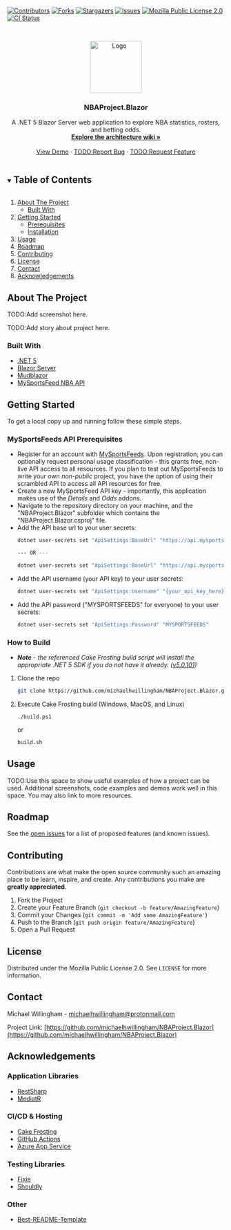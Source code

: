 <!--
*** Thanks for checking out the Best-README-Template. If you have a suggestion
*** that would make this better, please fork the repo and create a pull request
*** or simply open an issue with the tag "enhancement".
*** Thanks again! Now go create something AMAZING! :D
***
***
***
*** To avoid retyping too much info. Do a search and replace for the following:
*** michaelhwillingham, NBAProject.Blazor, twitter_handle, michaelhwillingham@gmail.com, NBAProject.Blazor, A .NET 5 Blazor Server web application to explore NBA statistics, rosters, and contracts.
-->



<!-- PROJECT SHIELDS -->
<!--
*** I'm using markdown "reference style" links for readability.
*** Reference links are enclosed in brackets [ ] instead of parentheses ( ).
*** See the bottom of this document for the declaration of the reference variables
*** for contributors-url, forks-url, etc. This is an optional, concise syntax you may use.
*** https://www.markdownguide.org/basic-syntax/#reference-style-links
-->
[![Contributors][contributors-shield]][contributors-url]
[![Forks][forks-shield]][forks-url]
[![Stargazers][stars-shield]][stars-url]
[![Issues][issues-shield]][issues-url]
[![Mozilla Public License 2.0][license-shield]][license-url]
[![CI Status][ci-shield]][ci-url]



<!-- PROJECT LOGO -->
<br />
<p align="center">
  <a href="https://github.com/michaelhwillingham/NBAProject.Blazor">
    <img src="https://s3.amazonaws.com/nbaproject.blazor/project-logo.png" alt="Logo" width="120" height="120">
  </a>

  <h3 align="center">NBAProject.Blazor</h3>

  <p align="center">
    A .NET 5 Blazor Server web application to explore NBA statistics, rosters, and betting odds.
    <br />
    <a href="https://github.com/michaelhwillingham/NBAProject.Blazor/wiki/Architecture"><strong>Explore the architecture wiki »</strong></a>
    <br />
    <br />
    <a href="https://nbaprojectblazor.net">View Demo</a>
    ·
    <a href="https://github.com/michaelhwillingham/NBAProject.Blazor/issues">TODO:Report Bug</a>
    ·
    <a href="https://github.com/michaelhwillingham/NBAProject.Blazor/issues">TODO:Request Feature</a>
  </p>
</p>



<!-- TABLE OF CONTENTS -->
<details open="open">
  <summary><h2 style="display: inline-block">Table of Contents</h2></summary>
  <ol>
    <li>
      <a href="#about-the-project">About The Project</a>
      <ul>
        <li><a href="#built-with">Built With</a></li>
      </ul>
    </li>
    <li>
      <a href="#getting-started">Getting Started</a>
      <ul>
        <li><a href="#prerequisites">Prerequisites</a></li>
        <li><a href="#installation">Installation</a></li>
      </ul>
    </li>
    <li><a href="#usage">Usage</a></li>
    <li><a href="#roadmap">Roadmap</a></li>
    <li><a href="#contributing">Contributing</a></li>
    <li><a href="#license">License</a></li>
    <li><a href="#contact">Contact</a></li>
    <li><a href="#acknowledgements">Acknowledgements</a></li>
  </ol>
</details>



<!-- ABOUT THE PROJECT -->
## About The Project

TODO:Add screenshot here.

TODO:Add story about project here.


### Built With
* [.NET 5](https://docs.microsoft.com/en-us/dotnet/core/dotnet-five)
* [Blazor Server](https://dotnet.microsoft.com/apps/aspnet/web-apps/blazor)
* [Mudblazor](https://mudblazor.com/)
* [MySportsFeed NBA API](https://www.mysportsfeeds.com/)


<!-- GETTING STARTED -->
## Getting Started

To get a local copy up and running follow these simple steps.

### MySportsFeeds API Prerequisites

* Register for an account with <a href="https://www.mysportsfeeds.com/">MySportsFeeds</a>. Upon registration, you can optionally request personal usage classification - this grants free, non-live API access to all resources. If you plan to test out MySportsFeeds to write your own *non-public* project, you have the option of using their scrambled API to access all API resources for free.
* Create a new MySportsFeed API key - importantly, this application makes use of the *Details* and *Odds* addons.
* Navigate to the repository directory on your machine, and the "NBAProject.Blazor" subfolder which contains the "NBAProject.Blazor.csproj" file.
* Add the API base url to your user secrets:
  ```sh
  dotnet user-secrets set "ApiSettings:BaseUrl" "https://api.mysportsfeeds.com/v2.1/pull/nba"

  --- OR ---

  dotnet user-secrets set "ApiSettings:BaseUrl" "https://api.mysportsfeeds.com/v2.1/pull/nba"
  ```
* Add the API username (your API key) to your user secrets:
  ```sh
  dotnet user-secrets set "ApiSettings:Username" "{your_api_key_here}"
  ```
* Add the API password ("MYSPORTSFEEDS" for everyone) to your user secrets:
  ```sh
  dotnet user-secrets set "ApiSettings:Password" "MYSPORTSFEEDS"
  ```

### How to Build

* ***Note** - the referenced Cake Frosting build script will install the appropriate .NET 5 SDK if you do not have it already. (<a href="https://dotnet.microsoft.com/download/dotnet/5.0">v5.0.101</a>)*

1. Clone the repo
   ```sh
   git clone https://github.com/michaelhwillingham/NBAProject.Blazor.git
   ```
2. Execute Cake Frosting build (Windows, MacOS, and Linux)
   ```pwsh
   ./build.ps1
   ```
   or
   ```sh
   build.sh
   ```

<!-- USAGE EXAMPLES -->
## Usage

TODO:Use this space to show useful examples of how a project can be used. Additional screenshots, code examples and demos work well in this space. You may also link to more resources.



<!-- ROADMAP -->
## Roadmap

See the [open issues](https://github.com/michaelhwillingham/NBAProject.Blazor/issues) for a list of proposed features (and known issues).



<!-- CONTRIBUTING -->
## Contributing

Contributions are what make the open source community such an amazing place to be learn, inspire, and create. Any contributions you make are **greatly appreciated**.

1. Fork the Project
2. Create your Feature Branch (`git checkout -b feature/AmazingFeature`)
3. Commit your Changes (`git commit -m 'Add some AmazingFeature'`)
4. Push to the Branch (`git push origin feature/AmazingFeature`)
5. Open a Pull Request



<!-- LICENSE -->
## License

Distributed under the Mozilla Public License 2.0. See `LICENSE` for more information.



<!-- CONTACT -->
## Contact

Michael Willingham - michaelhwillingham@protonmail.com

Project Link: [https://github.com/michaelhwillingham/NBAProject.Blazor](https://github.com/michaelhwillingham/NBAProject.Blazor)



<!-- ACKNOWLEDGEMENTS -->
## Acknowledgements
### Application Libraries
* [RestSharp](https://restsharp.dev/)
* [MediatR](https://github.com/jbogard/MediatR)
### CI/CD & Hosting
* [Cake Frosting](https://cakebuild.net/docs/running-builds/runners/cake-frosting)
* [GitHub Actions](https://github.com/features/actions)
* [Azure App Service](https://azure.microsoft.com/en-us/services/app-service/)
### Testing Libraries
* [Fixie](https://fixie.github.io/)
* [Shouldly](https://shouldly.io/)
### Other
* [Best-README-Template](https://github.com/othneildrew/Best-README-Template)




<!-- MARKDOWN LINKS & IMAGES -->
<!-- https://www.markdownguide.org/basic-syntax/#reference-style-links -->
[contributors-shield]: https://img.shields.io/github/contributors/michaelhwillingham/NBAProject.Blazor.svg?style=for-the-badge
[contributors-url]: https://github.com/michaelhwillingham/NBAProject.Blazor/graphs/contributors
[forks-shield]: https://img.shields.io/github/forks/michaelhwillingham/NBAProject.Blazor.svg?style=for-the-badge
[forks-url]: https://github.com/michaelhwillingham/NBAProject.Blazor/network/members
[stars-shield]: https://img.shields.io/github/stars/michaelhwillingham/NBAProject.Blazor.svg?style=for-the-badge
[stars-url]: https://github.com/michaelhwillingham/NBAProject.Blazor/stargazers
[issues-shield]: https://img.shields.io/github/issues/michaelhwillingham/NBAProject.Blazor.svg?style=for-the-badge
[issues-url]: https://github.com/michaelhwillingham/NBAProject.Blazor/issues
[license-shield]: https://img.shields.io/github/license/michaelhwillingham/NBAProject.Blazor.svg?style=for-the-badge
[license-url]: https://github.com/michaelhwillingham/NBAProject.Blazor/blob/master/LICENSE.txt
[ci-shield]: https://img.shields.io/github/workflow/status/michaelhwillingham/NBAProject.Blazor/Build-And-Deploy?style=for-the-badge
[ci-url]: https://github.com/michaelhwillingham/NBAProject.Blazor/actions